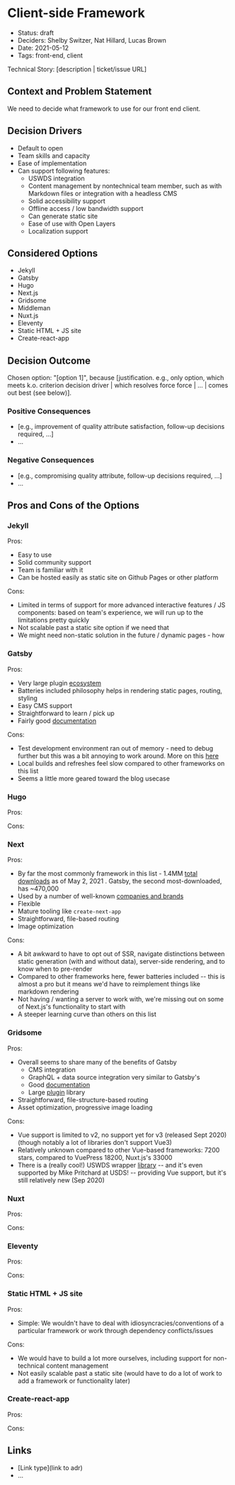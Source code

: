 # Client-side Framework

- Status: draft
- Deciders: Shelby Switzer, Nat Hillard, Lucas Brown
- Date: 2021-05-12
- Tags: front-end, client

Technical Story: [description | ticket/issue URL]

## Context and Problem Statement

We need to decide what framework to use for our front end client.

## Decision Drivers <!-- optional -->

- Default to open
- Team skills and capacity
- Ease of implementation
- Can support following features:
  - USWDS integration
  - Content management by nontechnical team member, such as with Markdown files or integration with a headless CMS
  - Solid accessibility support
  - Offline access / low bandwidth support
  - Can generate static site
  - Ease of use with Open Layers
  - Localization support

## Considered Options

- Jekyll
- Gatsby
- Hugo
- Next.js
- Gridsome
- Middleman
- Nuxt.js
- Eleventy
- Static HTML + JS site
- Create-react-app

## Decision Outcome

Chosen option: "[option 1]", because [justification. e.g., only option, which meets k.o. criterion decision driver | which resolves force force | … | comes out best (see below)].

### Positive Consequences <!-- optional -->

- [e.g., improvement of quality attribute satisfaction, follow-up decisions required, …]
- …

### Negative Consequences <!-- optional -->

- [e.g., compromising quality attribute, follow-up decisions required, …]
- …

## Pros and Cons of the Options

### Jekyll

Pros:

- Easy to use
- Solid community support
- Team is familiar with it
- Can be hosted easily as static site on Github Pages or other platform

Cons:

- Limited in terms of support for more advanced interactive features / JS components: based on team's experience, we will run up to the limitations pretty quickly
- Not scalable past a static site option if we need that
- We might need non-static solution in the future / dynamic pages - how

### Gatsby

Pros:

- Very large plugin [ecosystem](https://www.gatsbyjs.com/plugins)
- Batteries included philosophy helps in rendering static pages, routing, styling
- Easy CMS support
- Straightforward to learn / pick up
- Fairly good [documentation](https://www.gatsbyjs.com/docs)

Cons:

- Test development environment ran out of memory - need to debug further but this was a bit annoying to work around. More on this [here](https://support.gatsbyjs.com/hc/en-us/articles/360053096273-Why-did-I-hit-Out-of-Memory-errors-)
- Local builds and refreshes feel slow compared to other frameworks on this list
- Seems a little more geared toward the blog usecase

### Hugo

Pros:

Cons:

### Next

Pros:

- By far the most commonly framework in this list - 1.4MM [total downloads](https://www.npmtrends.com/gatsby-vs-next-vs-nuxt-vs-vuepress-vs-create-react-app-vs-gridsome) as of May 2, 2021 . Gatsby, the second most-downloaded, has ~470,000
- Used by a number of well-known [companies and brands](https://nextjs.org/showcase)
- Flexible
- Mature tooling like `create-next-app`
- Straightforward, file-based routing
- Image optimization

Cons:

- A bit awkward to have to opt out of SSR, navigate distinctions between static generation (with and without data), server-side rendering, and to know when to pre-render
- Compared to other frameworks here, fewer batteries included -- this is almost a pro but it means we'd have to reimplement things like markdown rendering
- Not having / wanting a server to work with, we're missing out on some of Next.js's functionality to start with
- A steeper learning curve than others on this list

### Gridsome

Pros:

- Overall seems to share many of the benefits of Gatsby
  - CMS integration
  - GraphQL + data source integration very similar to Gatsby's
  - Good [documentation](https://gridsome.org/docs/)
  - Large [plugin](https://gridsome.org/plugins/) library
- Straightforward, file-structure-based routing
- Asset optimization, progressive image loading

Cons:

- Vue support is limited to v2, no support yet for v3 (released Sept 2020) (though notably a lot of libraries don't support Vue3)
- Relatively unknown compared to other Vue-based frameworks: 7200 stars, compared to VuePress 18200, Nuxt.js's 33000
- There is a (really cool!) USWDS wrapper [library](https://github.com/usds/uswds-vue) -- and it's even supported by Mike Pritchard at USDS! -- providing Vue support, but it's still relatively new (Sep 2020)

### Nuxt

Pros:

Cons:

### Eleventy

Pros:

Cons:

### Static HTML + JS site

Pros:

- Simple: We wouldn't have to deal with idiosyncracies/conventions of a particular framework or work through dependency conflicts/issues

Cons:

- We would have to build a lot more ourselves, including support for non-technical content management
- Not easily scalable past a static site (would have to do a lot of work to add a framework or functionality later)

### Create-react-app

Pros:

Cons:

## Links <!-- optional -->

- [Link type](link to adr) <!-- example: Refined by [xxx](yyyymmdd-xxx.md) -->
- … <!-- numbers of links can vary -->
